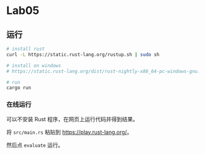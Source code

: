 # Lab05

## 运行

```bash
# install rust
curl -L https://static.rust-lang.org/rustup.sh | sudo sh

# install on windows
# https://static.rust-lang.org/dist/rust-nightly-x86_64-pc-windows-gnu.exe

# run
cargo run
```

### 在线运行

可以不安装 Rust 程序，在网页上运行代码并得到结果。

将 `src/main.rs` 粘贴到 <https://play.rust-lang.org/>。

然后点 `evaluate` 运行。
